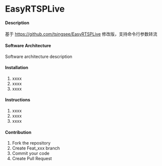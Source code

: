 # EasyRTSPLive

#### Description
基于 https://github.com/tsingsee/EasyRTSPLive 修改版，支持命令行参数转流

#### Software Architecture
Software architecture description

#### Installation

1. xxxx
2. xxxx
3. xxxx

#### Instructions

1. xxxx
2. xxxx
3. xxxx

#### Contribution

1. Fork the repository
2. Create Feat_xxx branch
3. Commit your code
4. Create Pull Request